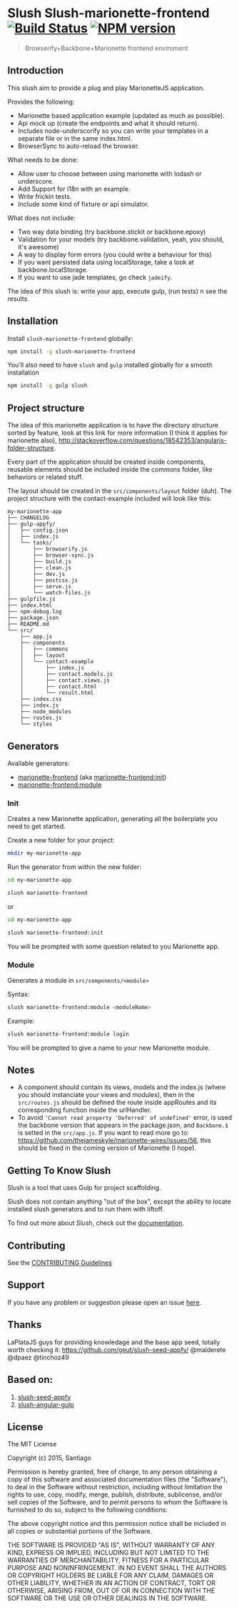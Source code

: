 # Slush Slush-marionette-frontend [![Build Status](https://secure.travis-ci.org/Woile/slush-marionette-frontend.png?branch=master)](https://travis-ci.org/Woile/slush-marionette-frontend) [![NPM version](https://badge-me.herokuapp.com/api/npm/slush-marionette-frontend.png)](http://badges.enytc.com/for/npm/slush-marionette-frontend)

> Browserify+Backbone+Marionette frontend enviroment

## Introduction
This slush aim to provide a plug and play MarionetteJS application.

Provides the following:

* Marionette based application example (updated as much as possible).
* Api mock up (create the endpoints and what it should return).
* Includes node-underscorify so you can write your templates in a separate file or in the same index.html.
* BrowserSync to auto-reload the browser.

What needs to be done:

* Allow user to choose between using marionette with lodash or underscore.
* Add Support for i18n with an example.
* Write frickin tests.
* Include some kind of fixture or api simulator.

What does not include:

* Two way data binding (try backbone.stickit or backbone.epoxy)
* Validation for your models (try backbone.validation, yeah, you should, it's awesome)
* A way to display form errors (you could write a behaviour for this)
* If you want persisted data using localStorage, take a look at backbone.localStorage.
* If you want to use jade templates, go check `jadeify`.

The idea of this slush is: write your app, execute gulp, (run tests) n see the results.

## Installation

Install `slush-marionette-frontend` globally:

```bash
npm install -g slush-marionette-frontend
```

You'll also need to have `slush` and `gulp` installed globally for a smooth installation

```bash
npm install -g gulp slush
```

## Project structure

The idea of this marionette application is to have the directory structure sorted by feature,
look at this link for more information (I think it applies for marionette also), http://stackoverflow.com/questions/18542353/angularjs-folder-structure.

Every part of the application should be created inside components, reusable elements should be included inside the commons folder, like behaviors or related stuff.

The layout should be created in the `src/components/layout` folder (duh).
The project structure with the contact-example included will look like this:

```
my-marionette-app
├── CHANGELOG
├── gulp-appfy/
│   ├── config.json
│   ├── index.js
│   └── tasks/
│       ├── browserify.js
│       ├── browser-sync.js
│       ├── build.js
│       ├── clean.js
│       ├── dev.js
│       ├── postcss.js
│       ├── serve.js
│       └── watch-files.js
├── gulpfile.js
├── index.html
├── npm-debug.log
├── package.json
├── README.md
└── src/
    ├── app.js
    ├── components
    │   ├── commons
    │   ├── layout
    │   └── contact-example
    │   	├── index.js
    │   	├── contact.models.js
    │   	├── contact.views.js
    │   	├── contact.html
    │   	└── result.html
    ├── index.css
    ├── index.js
    ├── node_modules
    ├── routes.js
    └── styles
```

## Generators
Available generators:

* [marionette-frontend](#init) (aka [marionette-frontend:init](#init))
* [marionette-frontend:module](#module)

### Init

Creates a new Marionette application, generating all the boilerplate you need to get started.

Create a new folder for your project:

```bash
mkdir my-marionette-app
```

Run the generator from within the new folder:

```bash
cd my-marionette-app

slush marionette-frontend
```
or

```bash
cd my-marionette-app

slush marionette-frontend:init
```

You will be prompted with some question related to you Marionette app.



### Module

Generates a module in `src/components/<module>`

Syntax:

```bash
slush marionette-frontend:module <moduleName>
```

Example:

```bash
slush marionette-frontend:module login
```

You will be prompted to give a name to your new Marionette module.



## Notes

* A component should contain its views, models and the index.js (where you should instanciate your views and modules), then in the `src/routes.js` should be defined the route inside appRoutes and its corresponding function inside the urlHandler.
* To avoid `'Cannot read property 'Deferred' of undefined'` error, is used the backbone version that appears in the package.json, and `Backbone.$` is setted in the `src/app.js`. If you want to read more go to: https://github.com/thejameskyle/marionette-wires/issues/56, this should be fixed in the coming version of Marionette (I hope).

## Getting To Know Slush

Slush is a tool that uses Gulp for project scaffolding.

Slush does not contain anything "out of the box", except the ability to locate installed slush generators and to run them with liftoff.

To find out more about Slush, check out the [documentation](https://github.com/slushjs/slush).

## Contributing

See the [CONTRIBUTING Guidelines](https://github.com/Woile/slush-marionette-frontend/blob/master/CONTRIBUTING.md)

## Support
If you have any problem or suggestion please open an issue [here](https://github.com/Woile/slush-marionette-frontend/issues).

[jjj]:santiwilly@gmail.com

## Thanks
LaPlataJS guys for providing knowledage and the base app seed, totally worth checking it:
https://github.com/geut/slush-seed-appfy/
@malderete
@dpaez
@tinchoz49

## Based on:
1. [slush-seed-appfy](https://github.com/geut/slush-seed-appfy)
2. [slush-angular-gulp](https://github.com/reflexdemon/slush-angular-gulp)

## License

The MIT License

Copyright (c) 2015, Santiago

Permission is hereby granted, free of charge, to any person
obtaining a copy of this software and associated documentation
files (the "Software"), to deal in the Software without
restriction, including without limitation the rights to use,
copy, modify, merge, publish, distribute, sublicense, and/or sell
copies of the Software, and to permit persons to whom the
Software is furnished to do so, subject to the following
conditions:

The above copyright notice and this permission notice shall be
included in all copies or substantial portions of the Software.

THE SOFTWARE IS PROVIDED "AS IS", WITHOUT WARRANTY OF ANY KIND,
EXPRESS OR IMPLIED, INCLUDING BUT NOT LIMITED TO THE WARRANTIES
OF MERCHANTABILITY, FITNESS FOR A PARTICULAR PURPOSE AND
NONINFRINGEMENT. IN NO EVENT SHALL THE AUTHORS OR COPYRIGHT
HOLDERS BE LIABLE FOR ANY CLAIM, DAMAGES OR OTHER LIABILITY,
WHETHER IN AN ACTION OF CONTRACT, TORT OR OTHERWISE, ARISING
FROM, OUT OF OR IN CONNECTION WITH THE SOFTWARE OR THE USE OR
OTHER DEALINGS IN THE SOFTWARE.

